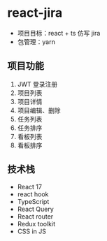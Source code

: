 # react-jira

- 项目目标：react + ts 仿写 jira
- 包管理：yarn

## 项目功能

1. JWT 登录注册
2. 项目列表
3. 项目详情
4. 项目编辑、删除
5. 任务列表
6. 任务排序
7. 看板列表
8. 看板排序

## 技术栈

- React 17
- react hook
- TypeScript
- React Query
- React router
- Redux toolkit
- CSS in JS
